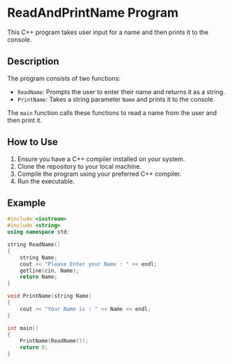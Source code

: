# ReadAndPrintName Program

This C++ program takes user input for a name and then prints it to the console.

## Description

The program consists of two functions:
- `ReadName`: Prompts the user to enter their name and returns it as a string.
- `PrintName`: Takes a string parameter `Name` and prints it to the console.

The `main` function calls these functions to read a name from the user and then print it.

## How to Use

1. Ensure you have a C++ compiler installed on your system.
2. Clone the repository to your local machine.
3. Compile the program using your preferred C++ compiler.
4. Run the executable.

## Example

```cpp
#include <iostream>
#include <string>
using namespace std;

string ReadName()
{
    string Name;
    cout << "Please Enter your Name : " << endl;
    getline(cin, Name);
    return Name;
}

void PrintName(string Name)
{
    cout << "Your Name is : " << Name << endl;
}

int main()
{
    PrintName(ReadName());
    return 0;
}

